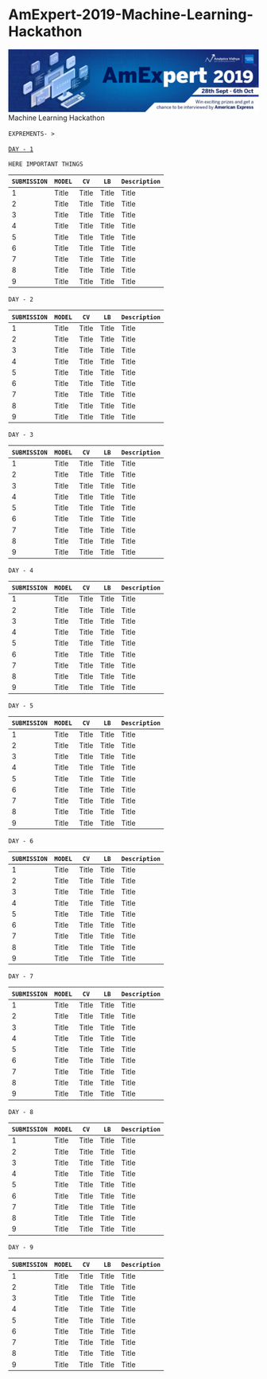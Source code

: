 # AmExpert-2019-Machine-Learning-Hackathon
![](./img.png)
 Machine Learning Hackathon
 
 `EXPREMENTS- > `
 
 
 [`DAY - 1`](https://github.com/HiteshGorana/AmExpert-2019-Machine-Learning-Hackathon/tree/master/Day-1)
 
 ```
 HERE IMPORTANT THINGS
 ```
 
| `SUBMISSION`  | `MODEL`  | `CV`  | `LB` |`Description`|
| ----------- | ----------- |----------- |----------- |----------- |
| 1      | Title       |Title       |Title       |Title       |
| 2      | Title       |Title       |Title       |Title       |
| 3      | Title       |Title       |Title       |Title       |
| 4      | Title       |Title       |Title       |Title       |
| 5      | Title       |Title       |Title       |Title       |
| 6      | Title       |Title       |Title       |Title       |
| 7      | Title       |Title       |Title       |Title       |
| 8      | Title       |Title       |Title       |Title       |
| 9      | Title       |Title       |Title       |Title       |

`DAY - 2`
 
| `SUBMISSION`  | `MODEL`  | `CV`  | `LB` |`Description`|
| ----------- | ----------- |----------- |----------- |----------- |
| 1      | Title       |Title       |Title       |Title       |
| 2      | Title       |Title       |Title       |Title       |
| 3      | Title       |Title       |Title       |Title       |
| 4      | Title       |Title       |Title       |Title       |
| 5      | Title       |Title       |Title       |Title       |
| 6      | Title       |Title       |Title       |Title       |
| 7      | Title       |Title       |Title       |Title       |
| 8      | Title       |Title       |Title       |Title       |
| 9      | Title       |Title       |Title       |Title       |

`DAY - 3`
 
| `SUBMISSION`  | `MODEL`  | `CV`  | `LB` |`Description`|
| ----------- | ----------- |----------- |----------- |----------- |
| 1      | Title       |Title       |Title       |Title       |
| 2      | Title       |Title       |Title       |Title       |
| 3      | Title       |Title       |Title       |Title       |
| 4      | Title       |Title       |Title       |Title       |
| 5      | Title       |Title       |Title       |Title       |
| 6      | Title       |Title       |Title       |Title       |
| 7      | Title       |Title       |Title       |Title       |
| 8      | Title       |Title       |Title       |Title       |
| 9      | Title       |Title       |Title       |Title       |

`DAY - 4`
 
| `SUBMISSION`  | `MODEL`  | `CV`  | `LB` |`Description`|
| ----------- | ----------- |----------- |----------- |----------- |
| 1      | Title       |Title       |Title       |Title       |
| 2      | Title       |Title       |Title       |Title       |
| 3      | Title       |Title       |Title       |Title       |
| 4      | Title       |Title       |Title       |Title       |
| 5      | Title       |Title       |Title       |Title       |
| 6      | Title       |Title       |Title       |Title       |
| 7      | Title       |Title       |Title       |Title       |
| 8      | Title       |Title       |Title       |Title       |
| 9      | Title       |Title       |Title       |Title       |

`DAY - 5`
 
| `SUBMISSION`  | `MODEL`  | `CV`  | `LB` |`Description`|
| ----------- | ----------- |----------- |----------- |----------- |
| 1      | Title       |Title       |Title       |Title       |
| 2      | Title       |Title       |Title       |Title       |
| 3      | Title       |Title       |Title       |Title       |
| 4      | Title       |Title       |Title       |Title       |
| 5      | Title       |Title       |Title       |Title       |
| 6      | Title       |Title       |Title       |Title       |
| 7      | Title       |Title       |Title       |Title       |
| 8      | Title       |Title       |Title       |Title       |
| 9      | Title       |Title       |Title       |Title       |

`DAY - 6`
 
| `SUBMISSION`  | `MODEL`  | `CV`  | `LB` |`Description`|
| ----------- | ----------- |----------- |----------- |----------- |
| 1      | Title       |Title       |Title       |Title       |
| 2      | Title       |Title       |Title       |Title       |
| 3      | Title       |Title       |Title       |Title       |
| 4      | Title       |Title       |Title       |Title       |
| 5      | Title       |Title       |Title       |Title       |
| 6      | Title       |Title       |Title       |Title       |
| 7      | Title       |Title       |Title       |Title       |
| 8      | Title       |Title       |Title       |Title       |
| 9      | Title       |Title       |Title       |Title       |

`DAY - 7`
 
| `SUBMISSION`  | `MODEL`  | `CV`  | `LB` |`Description`|
| ----------- | ----------- |----------- |----------- |----------- |
| 1      | Title       |Title       |Title       |Title       |
| 2      | Title       |Title       |Title       |Title       |
| 3      | Title       |Title       |Title       |Title       |
| 4      | Title       |Title       |Title       |Title       |
| 5      | Title       |Title       |Title       |Title       |
| 6      | Title       |Title       |Title       |Title       |
| 7      | Title       |Title       |Title       |Title       |
| 8      | Title       |Title       |Title       |Title       |
| 9      | Title       |Title       |Title       |Title       |

`DAY - 8`
 
| `SUBMISSION`  | `MODEL`  | `CV`  | `LB` |`Description`|
| ----------- | ----------- |----------- |----------- |----------- |
| 1      | Title       |Title       |Title       |Title       |
| 2      | Title       |Title       |Title       |Title       |
| 3      | Title       |Title       |Title       |Title       |
| 4      | Title       |Title       |Title       |Title       |
| 5      | Title       |Title       |Title       |Title       |
| 6      | Title       |Title       |Title       |Title       |
| 7      | Title       |Title       |Title       |Title       |
| 8      | Title       |Title       |Title       |Title       |
| 9      | Title       |Title       |Title       |Title       |

`DAY - 9`
 
| `SUBMISSION`  | `MODEL`  | `CV`  | `LB` |`Description`|
| ----------- | ----------- |----------- |----------- |----------- |
| 1      | Title       |Title       |Title       |Title       |
| 2      | Title       |Title       |Title       |Title       |
| 3      | Title       |Title       |Title       |Title       |
| 4      | Title       |Title       |Title       |Title       |
| 5      | Title       |Title       |Title       |Title       |
| 6      | Title       |Title       |Title       |Title       |
| 7      | Title       |Title       |Title       |Title       |
| 8      | Title       |Title       |Title       |Title       |
| 9      | Title       |Title       |Title       |Title       |
